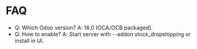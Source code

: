 # FAQ

- Q: Which Odoo version? A: 16.0 (OCA/OCB packaged).
- Q: How to enable? A: Start server with --addon stock_dropshipping or install in UI.
